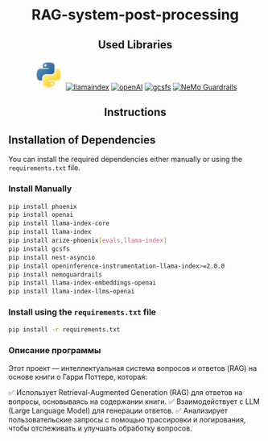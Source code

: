 <h1 align="center">RAG-system-post-processing</h1>

<h2 align="center">Used Libraries</h2>
<div align="center">

 <a href="https://www.python.org" target="_blank" rel="noreferrer" style="display: inline-block;"> 
   <img src="https://raw.githubusercontent.com/devicons/devicon/master/icons/python/python-original.svg" alt="python" width="60" height="60"/>
 </a>

<a href="https://www.llamaindex.ai/" target="_blank" rel="noreferrer" style="display: inline-block;">
   <img src="https://avatars.githubusercontent.com/u/130722866?s=200&v=4" title="llamaindex" alt="llamaindex" width="60" height="60"/> 
 </a>

<a href="https://openai.com/" target="_blank" rel="noreferrer" style="display: inline-block;">
   <img src="https://upload.wikimedia.org/wikipedia/commons/thumb/9/97/OpenAI_logo_2025.svg/260px-OpenAI_logo_2025.svg.png" title="openAI" alt="openAI" width="180" height="60"/> 
</a>

<a href="https://gcsfs.readthedocs.io/en/latest/" target="_blank" rel="noreferrer" style="display: inline-block;">
   <img src="https://avatars.githubusercontent.com/u/92825505?s=48&v=4" title="gcsfs" alt="gcsfs" width="60" height="60"/> 
 </a>

<a href="https://docs.nvidia.com/nemo/guardrails/ " target="_blank" rel="noreferrer" style="display: inline-block;">
   <img src="https://docs.nvidia.com/nemo/guardrails/_static/nvidia-logo-horiz-rgb-wht-for-screen.svg" title="NeMo Guardrails" alt="NeMo Guardrails" width="60" height="60"/> 
 </a>



</div>

<h2 align="center">Instructions</h2>


## Installation of Dependencies

You can install the required dependencies either manually or using the `requirements.txt` file.

###  Install Manually
```bash
pip install phoenix
pip install openai
pip install llama-index-core
pip install llama-index
pip install arize-phoenix[evals,llama-index]
pip install gcsfs
pip install nest-asyncio
pip install openinference-instrumentation-llama-index>=2.0.0
pip install nemoguardrails
pip install llama-index-embeddings-openai
pip install llama-index-llms-openai


````

### Install using the `requirements.txt` file
```bash
pip install -r requirements.txt

````
### Описание программы

Этот проект — интеллектуальная система вопросов и ответов (RAG) на основе книги о Гарри Поттере, которая:

✅ Использует Retrieval-Augmented Generation (RAG) для ответов на вопросы, основываясь на содержании книги.
✅ Взаимодействует с LLM (Large Language Model) для генерации ответов.
✅ Анализирует пользовательские запросы с помощью трассировки и логирования, чтобы отслеживать и улучшать обработку вопросов.


